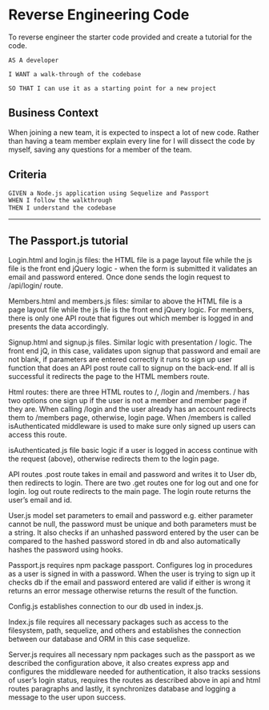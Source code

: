 # Reverse Engineering Code

To reverse engineer the starter code provided and create a tutorial for the code.

```
AS A developer

I WANT a walk-through of the codebase

SO THAT I can use it as a starting point for a new project
```

## Business Context

When joining a new team, it is expected to inspect a lot of new code. Rather than having a team member explain every line for I will dissect the code by myself, saving any questions for a member of the team.

## Criteria

```md
GIVEN a Node.js application using Sequelize and Passport
WHEN I follow the walkthrough
THEN I understand the codebase
```

---

## The Passport.js tutorial

Login.html and login.js files: the HTML file is a page layout file while the js file is the front end jQuery logic - when the form is submitted it validates an email and password entered. Once done sends the login request to /api/login/ route.

Members.html and members.js files: similar to above the HTML file is a page layout file while the js file is the front end jQuery logic. For members, there is only one API route that figures out which member is logged in and presents the data accordingly.

Signup.html and signup.js files. Similar logic with presentation / logic. The front end jQ, in this case, validates upon signup that password and email are not blank, if parameters are entered correctly it runs to sign up user function that does an API post route call to signup on the back-end. If all is successful it redirects the page to the HTML members route.

Html routes: there are three HTML routes to /, /login and /members. / has two options one sign up if the user is not a member and member page if they are.
When calling /login and the user already has an account redirects them to /members page, otherwise, login page. When /members is called isAuthenticated middleware is used to make sure only signed up users can access this route.

isAuthenticated.js file basic logic if a user is logged in access continue with the request (above), otherwise redirects them to the login page.

API routes .post route takes in email and password and writes it to User db, then redirects to login. There are two .get routes one for log out and one for login. log out route redirects to the main page. The login route returns the user’s email and id.

User.js model set parameters to email and password e.g. either parameter cannot be null, the password must be unique and both parameters must be a string. It also checks if an unhashed password entered by the user can be compared to the hashed password stored in db and also automatically hashes the password using hooks.

Passport.js requires npm package passport. Configures log in procedures as a user is signed in with a password. When the user is trying to sign up it checks db if the email and password entered are valid if either is wrong it returns an error message otherwise returns the result of the function.

Config.js establishes connection to our db used in index.js.

Index.js file requires all necessary packages such as access to the filesystem, path, sequelize, and others and establishes the connection between our database and ORM in this case sequelize.

Server.js requires all necessary npm packages such as the passport as we described the configuration above, it also creates express app and configures the middleware needed for authentication, it also tracks sessions of user’s login status, requires the routes as described above in api and html routes paragraphs and lastly, it synchronizes database and logging a message to the user upon success.
